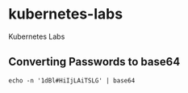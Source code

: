 # kubernetes-labs
Kubernetes Labs

## Converting Passwords to base64
```
echo -n '1dBl#HiIjLAiTSLG' | base64
```
